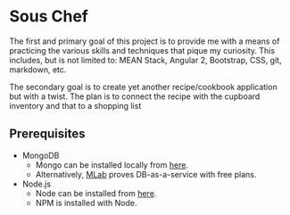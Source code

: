 # Sous Chef

The first and primary goal of this project is to provide me with a means of practicing the various skills and techniques that pique my curiosity. This includes, but is not limited to: MEAN Stack, Angular 2, Bootstrap, CSS, git, markdown, etc.

The secondary goal is to create yet another recipe/cookbook application but with a twist. The plan is to connect the recipe with the cupboard inventory and that to a
shopping list

## Prerequisites

- MongoDB
  - Mongo can be installed locally from [here](https://www.mongodb.com/).
  - Alternatively, [MLab](https://mlab.com/) proves DB-as-a-service with free plans.
- Node.js
  - Node can be installed from [here](https://nodejs.org/en/).
  - NPM is installed with Node.